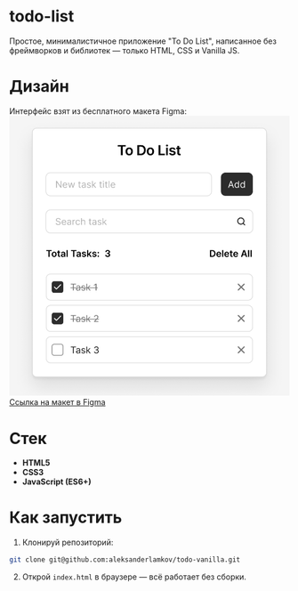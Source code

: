 # todo-list
Простое, минималистичное приложение "To Do List", написанное без фреймворков и библиотек — только HTML, CSS и Vanilla JS.
# Дизайн
Интерфейс взят из бесплатного макета Figma:
![To Do List Screenshot](./design.png)
[Ссылка на макет в Figma](https://www.figma.com/design/5g3oOYX6GNlezUCuk1xmaS/To-Do-List)
# Стек
- **HTML5**
- **CSS3**
- **JavaScript (ES6+)**  
# Как запустить
1. Клонируй репозиторий:
```bash
git clone git@github.com:aleksanderlamkov/todo-vanilla.git
```

2. Открой `index.html` в браузере — всё работает без сборки.
